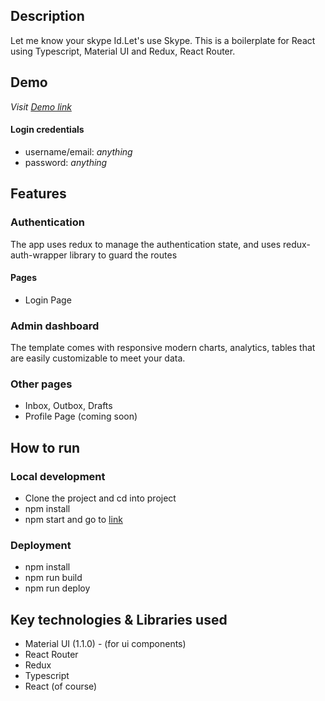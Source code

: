 ## Description
Let me know your skype Id.Let's use Skype.
This is a boilerplate for React using Typescript, Material UI and Redux, React Router.

## Demo
*Visit [Demo link](https://material-ui-admin.herokuapp.com/)*
#### Login credentials
* username/email: *anything*
* password: *anything*

## Features
### Authentication
The app uses redux to manage the authentication state, and uses redux-auth-wrapper library to guard the routes
#### Pages
*  Login Page

### Admin dashboard
The template comes with responsive modern charts, analytics, tables that are easily customizable to meet your data. 

### Other pages
* Inbox, Outbox, Drafts
* Profile Page (coming soon)

## How to run
### Local development
* Clone the project and cd into project
* npm install
* npm start and go to [link](*http://localhost:3000*)

### Deployment
* npm install
* npm run build
* npm run deploy

## Key technologies & Libraries used
* Material UI (1.1.0) - (for ui components)
* React Router
* Redux
* Typescript
* React (of course)



